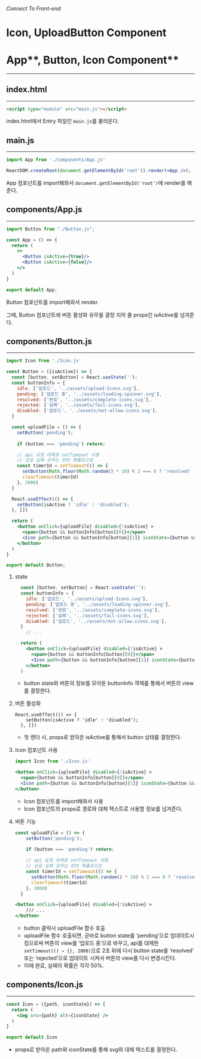 ###### Connect To Front-end

# Icon, UploadButton Component

# App**, Button, Icon Component**

---

## index.html

---

```html
<script type="module" src="main.js"></script>
```

index.html에서 Entry 파일인 `main.js`를 불러온다.

## main.js

---

```jsx
import App from './components/App.js'

ReactDOM.createRoot(document.getElementById('root')).render(<App />);
```

App 컴포넌트를 import해와서 `document.getElementById('root')`에 render를 해준다.

## components/App.js

---

```jsx
import Button from "./Button.js";

const App = () => {
  return (
    <>
      <Button isActive={true}/>
      <Button isActive={false}/>
    </>
  )
}

export default App;
```

Button 컴포넌트를 import해와서 render.

그때, Button 컴포넌트에 버튼 활성화 유무를 결정 지어 줄  props인 isActive를 넘겨준다.

## components/Button.js

---

```jsx
import Icon from './Icon.js'

const Button = ({isActive}) => {
  const [button, setButton] = React.useState('');
  const buttonInfo = {
    idle: ['업로드', '../assets/upload-Icons.svg'],
    pending: ['업로드 중', '../assets/loading-spinner.svg'],
    resolved: ['완료', '../assets/complete-icons.svg'],
    rejected: ['실패', '../assets/fail-icons.svg'],
    disabled: ['업로드', '../assets/not-allow-icons.svg'],
  }

  const uploadFile = () => {
    setButton('pending');
    
    if (button === 'pending') return;

    // api 요청 대체로 setTimeout 사용
    // 성공 실패 유무는 반반 확률로으로
    const timerId = setTimeout(() => {
      setButton(Math.floor(Math.random() * 10) % 2 === 0 ? 'resolved' : 'rejected');
      clearTimeout(timerId)
    }, 2000)
  }

  React.useEffect(() => {
    setButton(isActive ? 'idle' : 'disabled');
  }, [])

  return (
    <button onClick={uploadFile} disabled={!isActive} >
      <span>{button && buttonInfo[button][0]}</span>
      <Icon path={button && buttonInfo[button][1]} iconState={button && buttonInfo[button][0]}/>
    </button>
  )
}

export default Button;
```

1. state
    
    ```jsx
      const [button, setButton] = React.useState('');
      const buttonInfo = {
        idle: ['업로드', '../assets/upload-Icons.svg'],
        pending: ['업로드 중', '../assets/loading-spinner.svg'],
        resolved: ['완료', '../assets/complete-icons.svg'],
        rejected: ['실패', '../assets/fail-icons.svg'],
        disabled: ['업로드', '../assets/not-allow-icons.svg'],
      }
    	// ...
    
      return (
        <button onClick={uploadFile} disabled={!isActive} >
          <span>{button && buttonInfo[button][0]}</span>
          <Icon path={button && buttonInfo[button][1]} iconState={button && buttonInfo[button][0]}/>
        </button>
      )
    ```
    
    - button state와 버튼의 정보를 모아둔 buttonInfo 객체를 통해서 버튼의 view를 결정한다.
2. 버튼 활성화
    
    ```
    React.useEffect(() => {
        setButton(isActive ? 'idle' : 'disabled');
      }, [])
    ```
    
    - 첫 렌더 시, props로 받아온 isActive를 통해서 button 상태를 결정한다.
3. Icon 컴포넌트 사용
    
    ```jsx
    import Icon from './Icon.js'
    
    <button onClick={uploadFile} disabled={!isActive} >
      <span>{button && buttonInfo[button][0]}</span>
      <Icon path={button && buttonInfo[button][1]} iconState={button && buttonInfo[button][0]}/>
    </button>
    ```
    
    - Icon 컴포넌트를 import해와서 사용
    - Icon 컴포넌트의 props로 경로와 대체 텍스트로 사용할 정보를 넘겨준다.
4. 버튼 기능
    
    ```jsx
    const uploadFile = () => {
        setButton('pending');
        
        if (button === 'pending') return;
    
        // api 요청 대체로 setTimeout 사용
        // 성공 실패 유무는 반반 확률로으로
        const timerId = setTimeout(() => {
          setButton(Math.floor(Math.random() * 10) % 2 === 0 ? 'resolved' : 'rejected');
          clearTimeout(timerId)
        }, 2000)
      }
    
    <button onClick={uploadFile} disabled={!isActive} >
    	/// ...
    </button>
    ```
    
    - button 클릭시 uploadFile 함수 호출
    - uploadFile 함수 호출되면, 곧바로 button state를 ‘pending’으로 업데이트시킴으로써 버튼의 view를 ‘업로드 중’으로 바꾸고, api를 대체한 `setTimeout(() ⇒ {}, 2000)`으로 2초 뒤에 다시 button state를 ‘resolved’ 또는 ‘rejected’으로 업데이트 시켜서 버튼의 view를 다시 변경시킨다.
    - 이때 완료, 실패의 확률은 각각 50%.

## components/Icon.js

---

```jsx
const Icon = ({path, iconState}) => {
  return (
    <img src={path} alt={iconState} />
  )
}

export default Icon
```

- props로 받아온 path와 iconState를 통해 svg와 대체 텍스트를 결정한다.